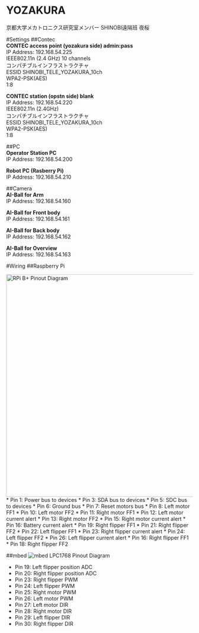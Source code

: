 YOZAKURA
========

京都大学メカトロニクス研究室メンバー
SHINOBI遠隔班
夜桜

#Settings
##Contec  
**CONTEC access point (yozakura side)     admin:pass**  
IP Address: 192.168.54.225  
IEEE802.11n (2.4 GHz)  10 channels  
コンパチブルインフラストラクチャ  
ESSID SHINOBI_TELE_YOZAKURA_10ch  
WPA2-PSK(AES)  
1:8  

**CONTEC station (opstn side)     blank**  
IP Address: 192.168.54.220  
IEEE802.11n (2.4GHz)  
コンパチブルインフラストラクチャ  
ESSID SHINOBI_TELE_YOZAKURA_10ch  
WPA2-PSK(AES)  
1:8  

##PC  
**Operator Station PC**  
IP Address: 192.168.54.200  

**Robot PC (Rasberry Pi)**  
IP Address: 192.168.54.210  

##Camera  
**AI-Ball for Arm**  
IP Address: 192.168.54.160  

**AI-Ball for Front body**  
IP Address: 192.168.54.161  

**AI-Ball for Back body**  
IP Address: 192.168.54.162  

**AI-Ball for Overview**  
IP Address: 192.168.54.163  

#Wiring
##Raspberry Pi

<img src="http://www.element14.com/community/servlet/JiveServlet/previewBody/68203-102-6-294412/GPIO.png" alt="RPi B+ Pinout Diagram" width="600x">
* Pin 1: Power bus to devices
* Pin 3: SDA bus to devices
* Pin 5: SDC bus to devices
* Pin 6: Ground bus
* Pin 7: Reset motors bus
* Pin 8: Left motor FF1
* Pin 10: Left motor FF2
* Pin 11: Right motor FF1
* Pin 12: Left motor current alert
* Pin 13: Right motor FF2
* Pin 15: Right motor current alert
* Pin 16: Battery current alert
* Pin 19: Right flipper FF1
* Pin 21: Right flipper FF2
* Pin 22: Left flipper FF1
* Pin 23: Right flipper current alert
* Pin 24: Left flipper FF2
* Pin 26: Left flipper current alert
* Pin 16: Right flipper FF1
* Pin 18: Right flipper FF2

##mbed
![mbed LPC1768 Pinout Diagram](http://nora66.com/mbed/pinout.png)
* Pin 19: Left flipper position ADC
* Pin 20: Right flipper position ADC
* Pin 23: Right flipper PWM
* Pin 24: Left flipper PWM
* Pin 25: Right motor PWM
* Pin 26: Left motor PWM
* Pin 27: Left motor DIR
* Pin 28: Right motor DIR
* Pin 29: Left flipper DIR
* Pin 30: Right flipper DIR
